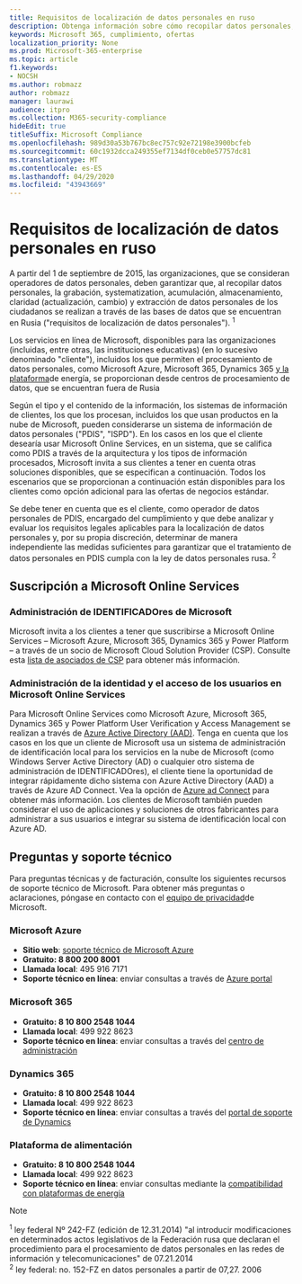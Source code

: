 ```yaml
---
title: Requisitos de localización de datos personales en ruso
description: Obtenga información sobre cómo recopilar datos personales, el registro de datos personales de los ciudadanos de los ciudadanos, la systematization, la acumulación, el almacenamiento, la aclaración y la extracción en las bases de datos y los servicios de Microsoft ubicados en Rusia.
keywords: Microsoft 365, cumplimiento, ofertas
localization_priority: None
ms.prod: Microsoft-365-enterprise
ms.topic: article
f1.keywords:
- NOCSH
ms.author: robmazz
author: robmazz
manager: laurawi
audience: itpro
ms.collection: M365-security-compliance
hideEdit: true
titleSuffix: Microsoft Compliance
ms.openlocfilehash: 989d30a53b767bc8ec757c92e72198e3900bcfeb
ms.sourcegitcommit: 60c1932dcca249355ef7134df0ceb0e57757dc81
ms.translationtype: MT
ms.contentlocale: es-ES
ms.lasthandoff: 04/29/2020
ms.locfileid: "43943669"
---
```

# <a name="russian-personal-data-localization-requirements"></a>Requisitos de localización de datos personales en ruso

A partir del 1 de septiembre de 2015, las organizaciones, que se consideran operadores de datos personales, deben garantizar que, al recopilar datos personales, la grabación, systematization, acumulación, almacenamiento, claridad (actualización, cambio) y extracción de datos personales de los ciudadanos se realizan a través de las bases de datos que se encuentran en Rusia ("requisitos de localización de datos personales"). <sup>1</sup>

Los servicios en línea de Microsoft, disponibles para las organizaciones (incluidas, entre otras, las instituciones educativas) (en lo sucesivo denominado "cliente"), incluidos los que permiten el procesamiento de datos personales, como Microsoft Azure, Microsoft 365, Dynamics 365 [y la plataforma](https://www.microsoft.com/trust-center)de energía, se proporcionan desde centros de procesamiento de datos, que se encuentran fuera de Rusia

Según el tipo y el contenido de la información, los sistemas de información de clientes, los que los procesan, incluidos los que usan productos en la nube de Microsoft, pueden considerarse un sistema de información de datos personales ("PDIS", "ISPD"). En los casos en los que el cliente desearía usar Microsoft Online Services, en un sistema, que se califica como PDIS a través de la arquitectura y los tipos de información procesados, Microsoft invita a sus clientes a tener en cuenta otras soluciones disponibles, que se especifican a continuación. Todos los escenarios que se proporcionan a continuación están disponibles para los clientes como opción adicional para las ofertas de negocios estándar.

Se debe tener en cuenta que es el cliente, como operador de datos personales de PDIS, encargado del cumplimiento y que debe analizar y evaluar los requisitos legales aplicables para la localización de datos personales y, por su propia discreción, determinar de manera independiente las medidas suficientes para garantizar que el tratamiento de datos personales en PDIS cumpla con la ley de datos personales rusa. <sup>2</sup>

## <a name="subscribing-to-microsoft-online-services"></a>Suscripción a Microsoft Online Services

### <a name="microsoft-id-management"></a>Administración de IDENTIFICADOres de Microsoft

Microsoft invita a los clientes a tener que suscribirse a Microsoft Online Services – Microsoft Azure, Microsoft 365, Dynamics 365 y Power Platform – a través de un socio de Microsoft Cloud Solution Provider (CSP). Consulte esta [lista de asociados de CSP](https://pinpoint.microsoft.com/search?type=services&campaign=691) para obtener más información.

### <a name="managing-user-identity-and-access-for-microsoft-online-services"></a>Administración de la identidad y el acceso de los usuarios en Microsoft Online Services

Para Microsoft Online Services como Microsoft Azure, Microsoft 365, Dynamics 365 y Power Platform User Verification y Access Management se realizan a través de [Azure Active Directory (AAD)](https://azure.microsoft.com/services/active-directory/). Tenga en cuenta que los casos en los que un cliente de Microsoft usa un sistema de administración de identificación local para los servicios en la nube de Microsoft (como Windows Server Active Directory (AD) o cualquier otro sistema de administración de IDENTIFICADOres), el cliente tiene la oportunidad de integrar rápidamente dicho sistema con Azure Active Directory (AAD) a través de Azure AD Connect. Vea la opción de [Azure ad Connect](https://docs.microsoft.com/azure/active-directory/cloud-provisioning/) para obtener más información. Los clientes de Microsoft también pueden considerar el uso de aplicaciones y soluciones de otros fabricantes para administrar a sus usuarios e integrar su sistema de identificación local con Azure AD.

## <a name="questions-and-support"></a>Preguntas y soporte técnico

Para preguntas técnicas y de facturación, consulte los siguientes recursos de soporte técnico de Microsoft. Para obtener más preguntas o aclaraciones, póngase en contacto con el [equipo de privacidad](https://support.microsoft.com/gp/privacy-page)de Microsoft.

### <a name="microsoft-azure"></a>Microsoft Azure

- **Sitio web**: [soporte técnico de Microsoft Azure](https://aka.ms/GetAzureSupport)
- **Gratuito: 8 800 200 8001**
- **Llamada local**: 495 916 7171
- **Soporte técnico en línea**: enviar consultas a través de [Azure portal](https://portal.azure.com)

### <a name="microsoft-365"></a>Microsoft 365

- **Gratuito: 8 10 800 2548 1044**
- **Llamada local**: 499 922 8623
- **Soporte técnico en línea**: enviar consultas a través del [centro de administración](https://portal.office.com/)

### <a name="dynamics-365"></a>Dynamics 365

- **Gratuito: 8 10 800 2548 1044**
- **Llamada local**: 499 922 8623
- **Soporte técnico en línea**: enviar consultas a través del [portal de soporte de Dynamics](https://dynamics.microsoft.com/support/)

### <a name="power-platform"></a>Plataforma de alimentación

- **Gratuito: 8 10 800 2548 1044**
- **Llamada local**: 499 922 8623
- **Soporte técnico en línea**: enviar consultas mediante la [compatibilidad con plataformas de energía](https://docs.microsoft.com/power-platform/admin/get-help-support)

> [!NOTE]
> <sup>1</sup> ley federal Nº 242-FZ (edición de 12.31.2014) "al introducir modificaciones en determinados actos legislativos de la Federación rusa que declaran el procedimiento para el procesamiento de datos personales en las redes de información y telecomunicaciones" de 07.21.2014 <br>
> <sup>2</sup> ley federal: no. 152-FZ en datos personales a partir de 07,27. 2006<br>
